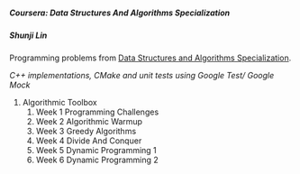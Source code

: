 ##### Coursera: Data Structures And Algorithms Specialization

##### Shunji Lin  

Programming problems from [Data Structures and Algorithms Specialization](https://www.coursera.org/specializations/data-structures-algorithms).  

*C++ implementations, CMake and unit tests using Google Test/ Google Mock*

1. Algorithmic Toolbox
   1. Week 1 Programming Challenges
   2. Week 2 Algorithmic Warmup
   3. Week 3 Greedy Algorithms
   4. Week 4 Divide And Conquer
   5. Week 5 Dynamic Programming 1
   6. Week 6 Dynamic Programming 2